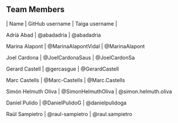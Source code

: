 ## Team Members
| Name | GitHub username | Taiga username |

Adrià Abad | @abadadria | @abadadria

Marina Alapont | @MarinaAlapontVidal | @MarinaAlapont

Joel Cardona | @JoelCardonaSaus | @JoelCardonSa

Gerard Castell | @gercasgue | @GerardCastell

Marc Castells | @Marc-Castells | @Marc.Castells

Simón Helmuth Oliva | @SimonHelmuthOliva | @simon.helmuth.oliva 

Daniel Pulido | @DanielPulidoG | @danielpulidoga

Raül Sampietro | @raul-sampietro | @raul.sampietro


